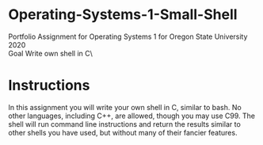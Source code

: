 # Operating-Systems-1-Small-Shell
Portfolio Assignment for Operating Systems 1 for Oregon State University 2020\
Goal Write own shell in C\
# Instructions
In this assignment you will write your own shell in C, similar to bash. No other languages, including C++, are allowed, though you may use C99. The shell will run command line instructions and return the results similar to other shells you have used, but without many of their fancier features.
